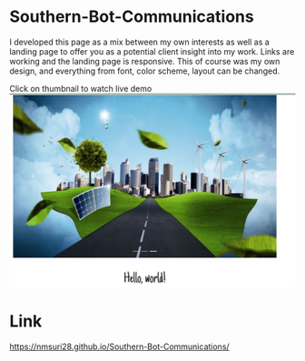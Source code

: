 # Southern-Bot-Communications

I developed this page as a mix between my own interests as well as a landing page to offer you as a potential client insight into my work. Links are working and the landing page is responsive. This of course was my own design, and everything from font, color scheme, layout can be changed.<br/>

Click on thumbnail to watch live demo
[![Watch the video](documentation/screenshot.JPG)](https://youtu.be/rBqw1tsjV8U)

# Link

https://nmsuri28.github.io/Southern-Bot-Communications/

